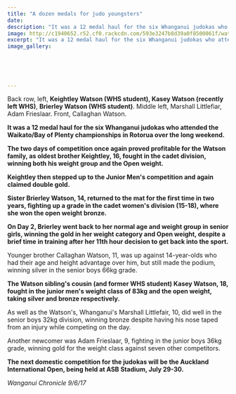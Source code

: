 ```yaml
---
title: "A dozen medals for judo youngsters"
date: 
description: "It was a 12 medal haul for the six Whanganui judokas who attended the Waikato/Bay of Plenty championships in Rotorua over the long weekend..."
image: http://c1940652.r52.cf0.rackcdn.com/593e3247b8d39a0f8500061f/watsons-in-rotorua-chorn-june.jpg
excerpt: "It was a 12 medal haul for the six Whanganui judokas who attended the Waikato/Bay of Plenty championships in Rotorua over the long weekend."
image_gallery:
    
    
    
    
    
---
```


<p><span>Back row, left, <strong>Keightley Watson (WHS student), Kasey Watson (recently left WHS)</strong>, <strong>Brierley Watson (WHS student)</strong>. Middle left, Marshall Littlefiar, Adam Frieslaar. Front, Callaghan Watson.</span></p>
<p class="element element-paragraph"><strong>It was a 12 medal haul for the six Whanganui judokas who attended the Waikato/Bay of Plenty championships in Rotorua over the long weekend.</strong></p>
<p class="element element-paragraph"><strong>The two days of competition once again proved profitable for the Watson family, as oldest brother Keightley, 16, fought in the cadet division, winning both his weight group and the Open weight.</strong></p>
<p class="element element-paragraph"><strong>Keightley then stepped up to the Junior Men's competition and again claimed double gold.</strong></p>
<p class="element element-paragraph"><strong>Sister Brierley Watson, 14, returned to the mat for the first time in two years, fighting up a grade in the cadet women's division (15-18), where she won the open weight bronze.</strong></p>
<p class="element element-paragraph"><strong>On Day 2, Brierley went back to her normal age and weight group in senior girls, winning the gold in her weight category and Open weight, despite a brief time in training after her 11th hour decision to get back into the sport.</strong></p>
<p class="element element-paragraph">Younger brother Callaghan Watson, 11, was up against 14-year-olds who had their age and height advantage over him, but still made the podium, winning silver in the senior boys 66kg grade.</p>
<p class="element element-paragraph"><strong>The Watson sibling's cousin (and former WHS student) Kasey Watson, 18, fought in the junior men's weight class of 83kg and the open weight, taking silver and bronze respectively.</strong></p>
<p class="element element-paragraph">As well as the Watson's, Whanganui's Marshall Littlefair, 10, did well in the senior boys 32kg division, winning bronze despite having his nose taped from an injury while competing on the day.</p>
<p class="element element-paragraph">Another newcomer was Adam Frieslaar, 9, fighting in the junior boys 36kg grade, winning gold for the weight class against seven other competitors.</p>
<p class="element element-paragraph"><strong>The next domestic competition for the judokas will be the Auckland International Open, being held at ASB Stadium, July 29-30.</strong></p>
<p class="element element-paragraph"><em>Wanganui Chronicle 9/6/17</em></p>

